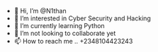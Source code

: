 - 👋 Hi, I’m @N1than
- 👀 I’m interested in Cyber Security and Hacking
- 🌱 I’m currently learning Python
- 💞️ I’m not looking to collaborate yet
- 📫 How to reach me .. +2348104423243

<!---
N1than/N1than is a ✨ special ✨ repository because its `README.md` (this file) appears on your GitHub profile.
You can click the Preview link to take a look at your changes.
--->
